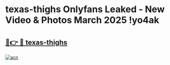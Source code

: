 # texas-thighs Onlyfans Leaked - New Video & Photos March 2025 !yo4ak

# <h2><a href="https://4wvowb.iuczelnia.edu.pl?title=texas-thighs&ref=yo4ak">🔗👉 🔴 texas-thighs</a></h2>

[![acn](https://github.com/user-attachments/assets/0f9c940e-d8b0-45ae-aac7-cd30a18b3e1c)](https://4wvowb.iuczelnia.edu.pl?title=texas-thighs&ref=yo4ak)

